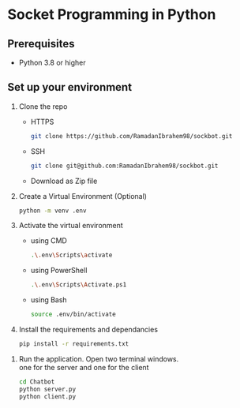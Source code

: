 # Socket Programming in Python

<!-- TODO: Add Project Description -->

## Prerequisites

- Python 3.8 or higher

## Set up your environment

1. Clone the repo
   - HTTPS
     ```sh
     git clone https://github.com/RamadanIbrahem98/sockbot.git
     ```
   - SSH
     ```sh
     git clone git@github.com:RamadanIbrahem98/sockbot.git
     ```
   - Download as Zip file
1. Create a Virtual Environment (Optional)
   ```sh
   python -m venv .env
   ```
1. Activate the virtual environment

   - using CMD
     ```sh
     .\.env\Scripts\activate
     ```
   - using PowerShell
     ```sh
     .\.env\Scripts\Activate.ps1
     ```
   - using Bash
     ```sh
     source .env/bin/activate
     ```

1. Install the requirements and dependancies

   ```sh
   pip install -r requirements.txt
   ```

<!-- 1. Initialize the Database
  
    ```sh
    cd db
    python Database.py
    ``` -->

1. Run the application. Open two terminal windows. \
   one for the server and one for the client
   
   ```sh
   cd Chatbot
   python server.py
   python client.py
   ```
